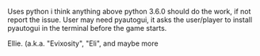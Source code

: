 Uses python i think anything above python 3.6.0 should do the work, if not report the issue.
User may need pyautogui, it asks the user/player to install pyautogui in the terminal before the game starts.

Ellie. (a.k.a. "Evixosity", "Eli", and maybe more
